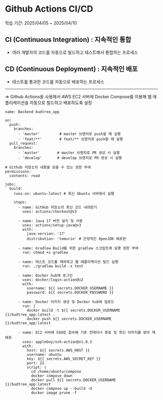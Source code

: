 # Github Actions CI/CD

학습 기간: 2025/04/05 ~ 2025/04/10

## CI (Continuous Integration) : 지속적인 통합

- 여러 개발자의 코드를 자동으로 빌드하고 테스트해서 통합하는 프로세스

## CD (Continuous Deployment) : 지속적인 배포

- 테스트를 통과한 코드를 자동으로 배포하는 프로세스

---

=> Github Actions을 사용해서 AWS EC2 서버에 Docker Compose를 이용해 웹 애플리케이션을 자동으로 빌드하고 배포하도록 설정

```
name: Backend budtree_app

on:
  push:
    branches:
      - 'master'         # master 브랜치로 push할 때 실행
      - 'feat/**'        # feat/** 브랜치로 push할 때 실행
  pull_request:
    branches:
      - 'master'        # master 브랜치로 PR 생성 시 실행
      - 'develop'       # develop 브랜치로 PR 생성 시 실행

# Github 저장소의 내용을 읽을 수 있는 권한 부여
permissions:
  contents: read

jobs:
  build:
    runs-on: ubuntu-latest # 최신 Ubuntu 서버에서 실행

    steps:
      - name: GitHub 저장소의 최신 코드 내려받기
        uses: actions/checkout@v3

      - name: Java 17 버전 설치 및 사용
        uses: actions/setup-java@v3
        with:
          java-version: '17'
          distribution: 'temurin' # 안정적인 OpenJDK 배포판

      - name: Gradlew Build를 위한 gradlew 스크립트에 실행 권한 부여
        run: chmod +x gradlew

      - name: 테스트 코드를 제외하고 웹 애플리케이션 빌드 실행
        run: ./gradlew build -x test

      - name: Docker hub에 로그인
        uses: docker/login-action@v2
        with:
          username: ${{ secrets.DOCKER_USERNAME }}
          password: ${{ secrets.DOCKER_PASSWORD }}

      - name: Docker 이미지 생성 및 Docker hub에 업로드
        run: |
          docker build -t ${{ secrets.DOCKER_USERNAME }}/budtree_app:latest .
          docker push ${{ secrets.DOCKER_USERNAME }}/budtree_app:latest

      - name: EC2 서버에 SSH로 접속해 기존 컨테이너 종료 및 최신 이미지를 받아 재배포
        uses: appleboy/ssh-action@v1.0.3
        with:
          host: ${{ secrets.AWS_HOST }}
          username: ubuntu
          key: ${{ secrets.AWS_SECRET_KEY }}
          port: 22
          script: |
            cd /home/ubuntu/compose
            docker compose down
            docker pull ${{ secrets.DOCKER_USERNAME }}/budtree_app:latest
            docker compose up --build -d
            docker image prune -f
```
